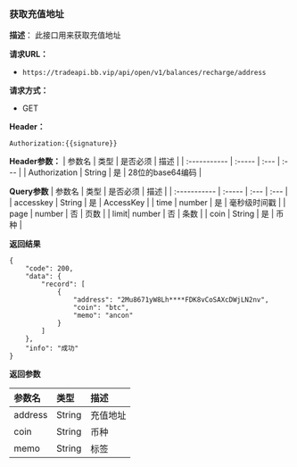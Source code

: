 ### 获取充值地址

**描述**：
此接口用来获取充值地址

**请求URL：** 
- ` https://tradeapi.bb.vip/api/open/v1/balances/recharge/address `

**请求方式：**
- GET

**Header：**

```
Authorization:{{signature}}
```

**Header参数：**
| 参数名          | 类型     | 是否必须 | 描述   |
| :----------- | :----- | :--- | :--- |
| Authorization | String | 是    | 28位的base64编码 |

**Query参数**
| 参数名          | 类型     | 是否必须 | 描述   |
| :----------- | :----- | :--- | :--- |
| accesskey | String | 是    | AccessKey |
| time | number | 是    | 毫秒级时间戳 |
| page | number | 否    | 页数 |
| limit| number | 否    | 条数 |
| coin | String | 是    | 币种 |

**返回结果**

```
{
	"code": 200,
	"data": {
		"record": [
			{
                "address": "2Mu8671yW8Lh****FDK8vCoSAXcDWjLN2nv",
                "coin": "btc",
				"memo": "ancon"
            }
		]
	},
	"info": "成功"
}
```

**返回参数**

| 参数名          | 类型   | 描述   |
| :----------- |  :--- | :--- |
| address | String     | 充值地址 |
| coin | String     | 币种 |
| memo | String     | 标签 |
